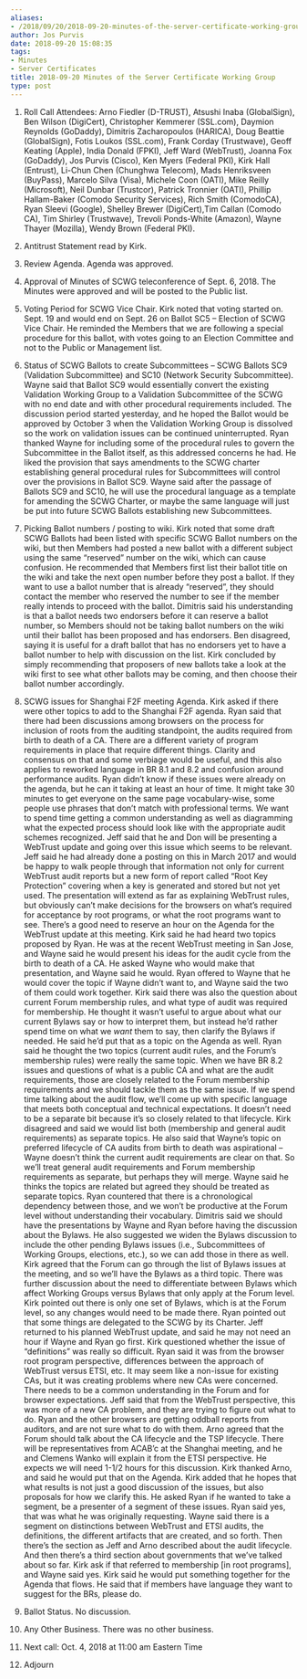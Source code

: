 ```yaml
---
aliases:
- /2018/09/20/2018-09-20-minutes-of-the-server-certificate-working-group/
author: Jos Purvis
date: 2018-09-20 15:08:35
tags:
- Minutes
- Server Certificates
title: 2018-09-20 Minutes of the Server Certificate Working Group
type: post
---
```


1. Roll Call
   Attendees: Arno Fiedler (D-TRUST), Atsushi Inaba (GlobalSign), Ben Wilson (DigiCert), Christopher Kemmerer (SSL.com), Daymion Reynolds (GoDaddy), Dimitris Zacharopoulos (HARICA), Doug Beattie (GlobalSign), Fotis Loukos (SSL.com), Frank Corday (Trustwave), Geoff Keating (Apple), India Donald (FPKI), Jeff Ward (WebTrust), Joanna Fox (GoDaddy), Jos Purvis (Cisco), Ken Myers (Federal PKI), Kirk Hall (Entrust), Li-Chun Chen (Chunghwa Telecom), Mads Henriksveen (BuyPass), Marcelo Silva (Visa), Michele Coon (OATI), Mike Reilly (Microsoft), Neil Dunbar (Trustcor), Patrick Tronnier (OATI), Phillip Hallam-Baker (Comodo Security Services), Rich Smith (ComodoCA), Ryan Sleevi (Google), Shelley Brewer (DigiCert),Tim Callan (Comodo CA), Tim Shirley (Trustwave), Trevoli Ponds-White (Amazon), Wayne Thayer (Mozilla), Wendy Brown (Federal PKI).

1. Antitrust Statement read by Kirk.

1. Review Agenda. Agenda was approved.

1. Approval of Minutes of SCWG teleconference of Sept. 6, 2018. The Minutes were approved and will be posted to the Public list.

1. Voting Period for SCWG Vice Chair. Kirk noted that voting started on. Sept. 19 and would end on Sept. 26 on Ballot SC5 – Election of SCWG Vice Chair. He reminded the Members that we are following a special procedure for this ballot, with votes going to an Election Committee and not to the Public or Management list.

1. Status of SCWG Ballots to create Subcommittees – SCWG Ballots SC9 (Validation Subcommittee) and SC10 (Network Security Subcommittee). Wayne said that Ballot SC9 would essentially convert the existing Validation Working Group to a Validation Subcommittee of the SCWG with no end date and with other procedural requirements included. The discussion period started yesterday, and he hoped the Ballot would be approved by October 3 when the Validation Working Group is dissolved so the work on validation issues can be continued uninterrupted.
   Ryan thanked Wayne for including some of the procedural rules to govern the Subcommittee in the Ballot itself, as this addressed concerns he had. He liked the provision that says amendments to the SCWG charter establishing general procedural rules for Subcommittees will control over the provisions in Ballot SC9. Wayne said after the passage of Ballots SC9 and SC10, he will use the procedural language as a template for amending the SCWG Charter, or maybe the same language will just be put into future SCWG Ballots establishing new Subcommittees.

1. Picking Ballot numbers / posting to wiki. Kirk noted that some draft SCWG Ballots had been listed with specific SCWG Ballot numbers on the wiki, but then Members had posted a new ballot with a different subject using the same “reserved” number on the wiki, which can cause confusion. He recommended that Members first list their ballot title on the wiki and take the next open number before they post a ballot. If they want to use a ballot number that is already “reserved”, they should contact the member who reserved the number to see if the member really intends to proceed with the ballot.
   Dimitris said his understanding is that a ballot needs two endorsers before it can reserve a ballot number, so Members should not be taking ballot numbers on the wiki until their ballot has been proposed and has endorsers. Ben disagreed, saying it is useful for a draft ballot that has no endorsers yet to have a ballot number to help with discussion on the list. Kirk concluded by simply recommending that proposers of new ballots take a look at the wiki first to see what other ballots may be coming, and then choose their ballot number accordingly.

1. SCWG issues for Shanghai F2F meeting Agenda. Kirk asked if there were other topics to add to the Shanghai F2F agenda. Ryan said that there had been discussions among browsers on the process for inclusion of roots from the auditing standpoint, the audits required from birth to death of a CA. There are a different variety of program requirements in place that require different things. Clarity and consensus on that and some verbiage would be useful, and this also applies to reworked language in BR 8.1 and 8.2 and confusion around performance audits.
   Ryan didn’t know if these issues were already on the agenda, but he can it taking at least an hour of time. It might take 30 minutes to get everyone on the same page vocabulary-wise, some people use phrases that don’t match with professional terms. We want to spend time getting a common understanding as well as diagramming what the expected process should look like with the appropriate audit schemes recognized.
   Jeff said that he and Don will be presenting a WebTrust update and going over this issue which seems to be relevant. Jeff said he had already done a posting on this in March 2017 and would be happy to walk people through that information not only for current WebTrust audit reports but a new form of report called “Root Key Protection” covering when a key is generated and stored but not yet used. The presentation will extend as far as explaining WebTrust rules, but obviously can’t make decisions for the browsers on what’s required for acceptance by root programs, or what the root programs want to see. There’s a good need to reserve an hour on the Agenda for the WebTrust update at this meeting.
   Kirk said he had heard two topics proposed by Ryan. He was at the recent WebTrust meeting in San Jose, and Wayne said he would present his ideas for the audit cycle from the birth to death of a CA. He asked Wayne who would make that presentation, and Wayne said he would. Ryan offered to Wayne that he would cover the topic if Wayne didn’t want to, and Wayne said the two of them could work together.
   Kirk said there was also the question about current Forum membership rules, and what type of audit was required for membership. He thought it wasn’t useful to argue about what our current Bylaws say or how to interpret them, but instead he’d rather spend time on what we _want_ them to say, then clarify the Bylaws if needed. He said he’d put that as a topic on the Agenda as well.
   Ryan said he thought the two topics (current audit rules, and the Forum’s membership rules) were really the same topic. When we have BR 8.2 issues and questions of what is a public CA and what are the audit requirements, those are closely related to the Forum membership requirements and we should tackle them as the same issue. If we spend time talking about the audit flow, we’ll come up with specific language that meets both conceptual and technical expectations. It doesn’t need to be a separate bit because it’s so closely related to that lifecycle.
   Kirk disagreed and said we would list both (membership and general audit requirements) as separate topics. He also said that Wayne’s topic on preferred lifecycle of CA audits from birth to death was aspirational – Wayne doesn’t think the current audit requirements are clear on that. So we’ll treat general audit requirements and Forum membership requirements as separate, but perhaps they will merge.
   Wayne said he thinks the topics are related but agreed they should be treated as separate topics.
   Ryan countered that there is a chronological dependency between those, and we won’t be productive at the Forum level without understanding their vocabulary.
   Dimitris said we should have the presentations by Wayne and Ryan before having the discussion about the Bylaws. He also suggested we widen the Bylaws discussion to include the other pending Bylaws issues (i.e., Subcommittees of Working Groups, elections, etc.), so we can add those in there as well.
   Kirk agreed that the Forum can go through the list of Bylaws issues at the meeting, and so we’ll have the Bylaws as a third topic.
   There was further discussion about the need to differentiate between Bylaws which affect Working Groups versus Bylaws that only apply at the Forum level. Kirk pointed out there is only one set of Bylaws, which is at the Forum level, so any changes would need to be made there. Ryan pointed out that some things are delegated to the SCWG by its Charter.
   Jeff returned to his planned WebTrust update, and said he may not need an hour if Wayne and Ryan go first. Kirk questioned whether the issue of “definitions” was really so difficult. Ryan said it was from the browser root program perspective, differences between the approach of WebTrust versus ETSI, etc. It may seem like a non-issue for existing CAs, but it was creating problems where new CAs were concerned. There needs to be a common understanding in the Forum and for browser expectations.
   Jeff said that from the WebTrust perspective, this was more of a new CA problem, and they are trying to figure out what to do. Ryan and the other browsers are getting oddball reports from auditors, and are not sure what to do with them.
   Arno agreed that the Forum should talk about the CA lifecycle and the TSP lifecycle. There will be representatives from ACAB’c at the Shanghai meeting, and he and Clemens Wanko will explain it from the ETSI perspective. He expects we will need 1-1/2 hours for this discussion. Kirk thanked Arno, and said he would put that on the Agenda.
   Kirk added that he hopes that what results is not just a good discussion of the issues, but also proposals for how we clarify this. He asked Ryan if he wanted to take a segment, be a presenter of a segment of these issues. Ryan said yes, that was what he was originally requesting.
   Wayne said there is a segment on distinctions between WebTrust and ETSI audits, the definitions, the different artifacts that are created, and so forth. Then there’s the section as Jeff and Arno described about the audit lifecycle. And then there’s a third section about governments that we’ve talked about so far. Kirk ask if that referred to membership \[in root programs\], and Wayne said yes.
   Kirk said he would put something together for the Agenda that flows. He said that if members have language they want to suggest for the BRs, please do.

1. Ballot Status. No discussion.

1. Any Other Business. There was no other business.

1. Next call: Oct. 4, 2018 at 11:00 am Eastern Time

1. Adjourn